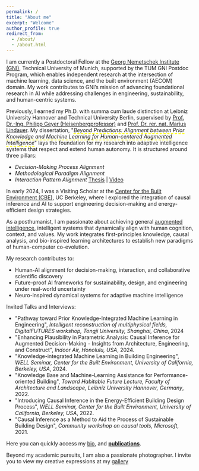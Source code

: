 ```yaml
---
permalink: /
title: "About me"
excerpt: "Welcome"
author_profile: true
redirect_from: 
  - /about/
  - /about.html
---
```

I am currently a Postdoctoral Fellow at the [Georg Nemetschek Institute (GNI)](https://www.mdsi.tum.de/gni/startseite/), Technical University of Munich, supported by the TUM GNI Postdoc Program, which enables independent research at the intersection of machine learning, data science, and the built environment (AECOM) domain. My work contributes to GNI’s mission of advancing foundational research in AI while addressing challenges in engineering, sustainability, and human-centric systems.

Previously, I earned my Ph.D. with summa cum laude distinction at Leibniz University Hannover and Technical University Berlin, supervised by [Prof. Dr.-Ing. Philipp Geyer (Heisenbergprofessor)](https://www.iek.uni-hannover.de/de/ngs/team/prof-dr-philipp-geyer) and [Prof. Dr. rer. nat. Marius Lindauer](https://www.ai.uni-hannover.de/de/lindauer). My dissertation, "*<span style="border-bottom:2px dashed yellow;">Beyond Predictions: Alignment between Prior Knowledge and Machine Learning for Human-centered Augmented Intelligence</span>*" lays the foundation for my research into adaptive intelligence systems that respect and extend human autonomy. It is structured around three pillars:
- *Decision-Making Process Alignment*
- *Methodological Paradigm Alignment*
- *Interaction Pattern Alignment*
[Thesis](https://doi.org/10.15488/17976) | [Video](https://youtu.be/rwQaqewhqSw?si=abgUfUtCfdcIhGmH)

In early 2024, I was a Visiting Scholar at the  [Center for the Built Environment (CBE)](https://cbe.berkeley.edu/), UC Berkeley, where I explored the integration of causal inference and AI to support engineering decision-making and energy-efficient design strategies.

As a posthumanist, I am passionate about achieving general [augmented intelligence](https://digitalreality.ieee.org/publications/what-is-augmented-intelligence#:~:text=Augmented%20intelligence%20is%20a%20subsection,in%20response%20to%20improved%20decisions), intelligent systems that dynamically align with human cognition, context, and values. My work integrates first-principles knowledge, causal analysis, and bio-inspired learning architectures to establish new paradigms of human-computer co-evolution.


My research contributes to:
- Human-AI alignment for decision-making, interaction, and collaborative scientific discovery
- Future-proof AI frameworks for sustainability, design, and engineering under real-world uncertainty
- Neuro-inspired dynamical systems for adaptive machine intelligence


Invited Talks and Interviews:                                                                                   
-	"Pathway toward Prior Knowledge-Integrated Machine Learning in Engineering", <i>Intelligent reconstruction of multiphysical fields, DigitalFUTURES workshop, Tongji University, Shanghai, China</i>, 2024
-	"Enhancing Plausibility in Parametric Analysis: Causal Inference for Augmented Decision-Making - Insights from Architecture, Engineering, and Construct", <i>Indoor Air, Honolulu, USA</i>, 2024.
-	"Knowledge-integrated Machine Learning in Building Engineering", <i>WELL Seminar, Center for the Built Environment, University of California, Berkeley, USA</i>, 2024.
-	"Knowledge Base and Machine-Learning Assistance for Performance-oriented Building", <i>Toward Habitable Future Lecture, Faculty of Architecture and Landscape, Leibniz University Hannover, Germany</i>, 2022.
-	"Introducing Causal Inference in the Energy-Efficient Building Design Process", <i>WELL Seminar, Center for the Built Environment, University of California, Berkeley, USA</i>, 2022.
-	"Causal Inference as a Method to Aid the Process of Sustainable Building Design", <i>Community workshop on causal tools, Microsoft</i>, 2021.


Here you can quickly access my [bio](https://chenxiachan.github.io/files/bio.pdf), and **[publications](https://chenxiachan.github.io/publications/)**.

Beyond my academic pursuits, I am also a passionate photographer. I invite you to view my creative expressions at my [gallery](https://500px.com/chatchan92)
